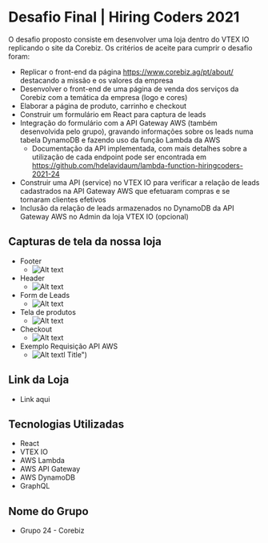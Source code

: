 # Desafio Final | Hiring Coders 2021
O desafio proposto consiste em desenvolver uma loja dentro do VTEX IO replicando o site da Corebiz. Os critérios de aceite para cumprir o desafio foram:

* Replicar o front-end da página https://www.corebiz.ag/pt/about/ destacando a missão e os valores da empresa
* Desenvolver o front-end de uma página de venda dos serviços da Corebiz com a temática da empresa (logo e cores)
* Elaborar a página de produto, carrinho e checkout
* Construir um formulário em React para captura de leads
* Integração do formulário com a API Gateway AWS (também desenvolvida pelo grupo), gravando informações sobre os leads numa tabela DynamoDB e fazendo uso da função Lambda da AWS
  * Documentação da API implementada, com mais detalhes sobre a utilização de cada endpoint pode ser encontrada em https://github.com/hdelavidaum/lambda-function-hiringcoders-2021-24
* Construir uma API (service) no VTEX IO para verificar a relação de leads cadastrados na API Gateway AWS que efetuaram compras e se tornaram clientes efetivos
* Inclusão da relação de leads armazenados no DynamoDB da API Gateway AWS no Admin da loja VTEX IO (opcional)

## Capturas de tela da nossa loja

* Footer
  * ![Alt text](/../screenshots/footer.png?raw=true "Optional Title")
* Header
  * ![Alt text](/../screenshots/header.png?raw=true "Optional Title")
* Form de Leads
  * ![Alt text](/../screenshots/form.png?raw=true "Optional Title")
* Tela de produtos
  * ![Alt text](/../screenshots/produtos.png?raw=true "Optional Title")
* Checkout
  * ![Alt text](/../screenshots/checkout.png?raw=true "Optional Title")
* Exemplo Requisição API AWS
  * ![Alt text](/../screenshots/api-aws.png?raw=true "Optional Title")l Title")

## Link da Loja

* Link aqui

## Tecnologias Utilizadas

* React
* VTEX IO
* AWS Lambda
* AWS API Gateway
* AWS DynamoDB
* GraphQL

## Nome do Grupo
* Grupo 24 - Corebiz

